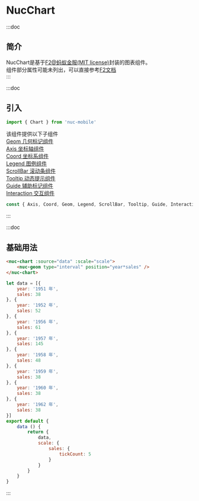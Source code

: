 # NucChart

:::doc
## 简介
NucChart是基于[F2@蚂蚁金服(MIT license)](https://antv.alipay.com/zh-cn/f2/3.x/index.html)封装的图表组件。   
组件部分属性可能未列出，可以直接参考[F2文档](https://www.yuque.com/antv/f2)  
:::

:::doc
## 引入
```javascript
import { Chart } from 'nuc-mobile'
```
该组件提供以下子组件  
[Geom 几何标记组件](#/chart/geom)  
[Axis 坐标轴组件](#/chart/axis)  
[Coord 坐标系组件](#/chart/coord)  
[Legend 图例组件]()  
[ScrollBar 滚动条组件]()  
[Tooltip 动态提示组件]()  
[Guide 辅助标记组件]()  
[Interaction 交互组件]()  
```javascript
const { Axis, Coord, Geom, Legend, ScrollBar, Tooltip, Guide, Interaction } = Chart
```
:::

:::doc
## 基础用法
```html
<nuc-chart :source="data" :scale="scale">
    <nuc-geom type="interval" position="year*sales" />
</nuc-chart>
```
```javascript
let data = [{
    year: '1951 年',
    sales: 38
}, {
    year: '1952 年',
    sales: 52
}, {
    year: '1956 年',
    sales: 61
}, {
    year: '1957 年',
    sales: 145
}, {
    year: '1958 年',
    sales: 48
}, {
    year: '1959 年',
    sales: 38
}, {
    year: '1960 年',
    sales: 38
}, {
    year: '1962 年',
    sales: 38
}]
export default {
    data () {
        return {
            data,
            scale: {
                sales: {
                    tickCount: 5
                }
            }
        }
    }
}
```
:::

